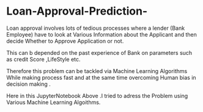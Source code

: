 # Loan-Approval-Prediction-

Loan approval involves lots of tedious processes where a lender (Bank Employee) have to look at Various Information about the Applicant and then decide Whether to Approve Application or not.

This can b depended on the past experience of Bank on parameters such as credit Score ,LifeStyle etc.

Therefore this problem can be tackled via Machine Learning Algorithms While making process fast and at the same time overcoming Human bias in decision making .

Here in this JupyterNotebook Above .I tried to adress the Problem using Various Machine Learning Algoithms.
